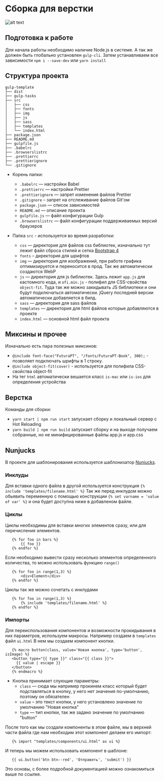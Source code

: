 # Сборка для верстки
![alt text](https://badgen.net/github/release/webzlodimir/gulp-template "Releases")

## Подготовка к работе

Для начала работы необходимо наличие Node.js в системе. А так же должен быть глобально установлен `gulp-cli`.
Затем устанавливаем все зависимости `npm i --save-dev` или `yarn install`

## Структура проекта

```
gulp-template
├── dist
├── gulp-tasks
├── src
│   ├── css
│   ├── fonts
│   ├── img
│   ├── js
│   ├── sass
│   ├── templates
│   └── index.html
├── package.json
├── README.md
├── gulpfile.js
├── .babelrc
├── .browserslistrc
├── .prettierrc
├── .prettierignore
└── .gitignore
```

* Корень папки:
    * ```.babelrc``` — настройки Babel
    * ```.prettierrc``` — настройки Prettier
    * ```.prettierignore``` — запрет изменения файлов Prettier
    * ```.gitignore``` – запрет на отслеживание файлов Git'ом
    * ```package.json``` — список зависимостей
    * ```README.md``` — описание проекта
    * ```gulpfile.js``` — файл конфигурации Gulp
    * ```.browserslistrc``` — файл конфигурации поддерживаемых версий браузеров
    
* Папка ```src``` - используется во время разработки:
    * ```css``` — директория для файлов css библиотек, изначально тут лежит файл сброса стилей и сетка [Bootstrap 4](https://getbootstrap.com/)
    * ```fonts``` – директория для шрифтов
    * ```img``` — директория для изображений, при работе графика оптимизируется и переносится в прод. Так же автоматически создаются WebP
    * ```js``` — директория для js библиотек. Здесь  лежит `app.js` для кастомного кода, и `ofi.min.js` - полифил для CSS-свойства `object-fit`. Туда так же можно закидывать JS библиотеки и они будут подключаться автоматически. jQuery последней версии автоматически добавляется в билд.
    * ```sass``` — директория для sass файлов
    * ```templates``` — директория для html файлов которые добавляются в проекте
    * ```index.html``` — основной html файл проекта

## Миксины и прочее
Изначально есть пара полезных миксинов:
 - `@include font-face("FuturaPT", "/fonts/FuturaPT-Book", 300);` - позволяет подключать шрифты в 1 строку.
 - `@include object-fit(cover)` - используется для полифила CSS-свойства object-fit
 - На тег `html` автоматически вешается класс `is-mac` или `is-ios` для определения устройства
 
 ## Верстка
Команды для сборки:
 - `yarn start | npm run start` запускает сборку и локальный сервер с Hot Reloading
 - `yarn build | npm run build` запускает сборку и на выходе получаем собранные, но не минифицированные  файлы app.js и app.css
 
 ## Nunjucks
 В проекте для шаблонирования используется шаблонизатор [Nunjucks](https://mozilla.github.io/nunjucks/templating.html).
 
 ### Инклуды
 Для вставки одного файла в другой используется конструкция ```{% include 'templates/filename.html' %}```
 Так же перед инклудом можно обьявить переменную с помощью конструкции ```{% set varname = 'value of var' %}``` и она будет доступна ниже в добавленом файле.
 
 ### Циклы
 Циклы необходимы для вставки многих элементов сразу, или для перечисления элементов.
 ```
    {% for foo in bars %}
        {{ foo }}
    {% endfor %}
 ```

 Если необходимо вывести сразу несколько элементов определенного количества, то можно использовать функцию ```range()```
 ```
    {% for foo in range(1,3) %}
        <div>Element</div>
    {% endfor %}
 ```
 Циклы так же можно сочетать с инклудами
 ```
    {% for foo in range(1,3) %}
        {% include 'templates/filename.html' %}
    {% endfor %}
 ```

 ### Импорты
 Для переиспользования компонентов и возможности прокидывания в них параметров, используем макросы. Например создаем в ```templates``` файл ```ui.html```
 В нем мы создаем компонент кнопки.
 ```
    {% macro button(class, value='Новая кнопка', type='button', isImage) %}
    <button type="{{ type }}" class="{{ class }}">
      {{ value | escape }}
    </button>
    {% endmacro %}
 ```
 * Кнопка принимает слующие параметры:
     * ```class``` — сюда мы например прокинем класс который будет подставляться в кнопку, у него нет значения по-умолчанию, поэтому он обязателен
     * ```value``` – это текст кнопки, у него установлено значение по умолчанию "Новая кнопка"
     * ```type``` — тип кнопки, так же задано значение по умолчанию "button"
     
 После того как мы создали компоненты в этом файле, мы в верхней части файла где нам необходим этот компонент делаем его импорт:
 
 ```
    {% import "templates/components/ui.html" as ui %}
 ```

 И теперь мы можем использовать компонент в шаблоне:
 ```
    {{ ui.button('btn btn--red', 'Отправить', 'submit') }}
 ```

Это основы, с более подробной документацией можно ознакомиться выше по ссылке.